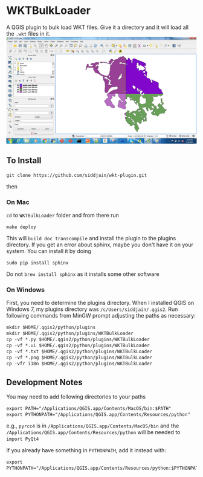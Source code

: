 # WKTBulkLoader
A QGIS plugin to bulk load WKT files. Give it a directory and it will load all the `.wkt` files in it.
![screenshot](screenshot.png)

## To Install
```
git clone https://github.com/siddjain/wkt-plugin.git
```
then
### On Mac
`cd` to `WKTBulkLoader` folder and from there run
```
make deploy
```
This will `build doc transcompile` and install the plugin to the plugins directory.
If you get an error about sphinx, maybe you don't have it on your system. You can install it by doing
```
sudo pip install sphinx
```
Do not `brew install sphinx` as it installs some other software
### On Windows
First, you need to determine the plugins directory. When I installed QGIS on Windows 7, my plugins directory was `/c/Users/siddjain/.qgis2`.
Run following commands from MinGW prompt adjusting the paths as necessary:
```
mkdir $HOME/.qgis2/python/plugins
mkdir $HOME/.qgis2/python/plugins/WKTBulkLoader
cp -vf *.py $HOME/.qgis2/python/plugins/WKTBulkLoader
cp -vf *.ui $HOME/.qgis2/python/plugins/WKTBulkLoader
cp -vf *.txt $HOME/.qgis2/python/plugins/WKTBulkLoader
cp -vf *.png $HOME/.qgis2/python/plugins/WKTBulkLoader
cp -vfr i18n $HOME/.qgis2/python/plugins/WKTBulkLoader 
```

## Development Notes
You may need to add following directories to your paths
```
export PATH="/Applications/QGIS.app/Contents/MacOS/bin:$PATH"
export PYTHONPATH="/Applications/QGIS.app/Contents/Resources/python"
```
e.g., `pyrcc4` is in `/Applications/QGIS.app/Contents/MacOS/bin`
and the `/Applications/QGIS.app/Contents/Resources/python` will be needed to `import PyQt4`

If you already have something in `PYTHONPATH`, add it instead with:
```
export PYTHONPATH="/Applications/QGIS.app/Contents/Resources/python:$PYTHONPATH”
```